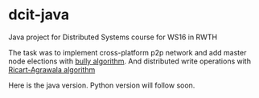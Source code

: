 # dcit-java
Java project for Distributed Systems course for WS16 in RWTH

The task was to implement cross-platform p2p network and add master node elections with [bully algorithm](https://en.wikipedia.org/wiki/Bully_algorithm). And distributed write operations with [Ricart-Agrawala algorithm](https://en.wikipedia.org/wiki/Ricart–Agrawala_algorithm)

Here is the java version. Python version will follow soon.
